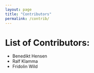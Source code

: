 ```yaml
---
layout: page
title: "Contributors"
permalink: /contrib/
---
```


# List of Contributors:

* Benedikt Hensen
* Ralf Klamma
* Fridolin Wild
